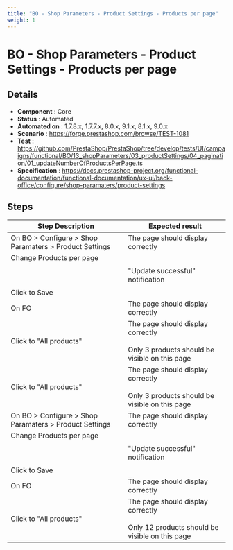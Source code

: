 ```yaml
---
title: "BO - Shop Parameters - Product Settings - Products per page"
weight: 1
---
```


# BO - Shop Parameters - Product Settings - Products per page
## Details
* **Component** : Core
* **Status** : Automated
* **Automated on** : 1.7.8.x, 1.7.7.x, 8.0.x, 9.1.x, 8.1.x, 9.0.x
* **Scenario** : https://forge.prestashop.com/browse/TEST-1081
* **Test** : https://github.com/PrestaShop/PrestaShop/tree/develop/tests/UI/campaigns/functional/BO/13_shopParameters/03_productSettings/04_pagination/01_updateNumberOfProductsPerPage.ts
* **Specification** : https://docs.prestashop-project.org/functional-documentation/functional-documentation/ux-ui/back-office/configure/shop-paramaters/product-settings

## Steps
| Step Description | Expected result |
| ----- | ----- |
| On BO > Configure > Shop Paramaters > Product Settings | The page should display correctly |
| Change Products per page<br><br> <br><br>Click to Save | "Update successful" notification |
| On FO | The page should display correctly |
| Click to "All products" | The page should display correctly<br><br>Only 3 products should be visible on this page |
| Click to "All products" | The page should display correctly<br><br>Only 3 products should be visible on this page |
| On BO > Configure > Shop Paramaters > Product Settings | The page should display correctly |
| Change Products per page<br><br> <br><br>Click to Save | "Update successful" notification |
| On FO | The page should display correctly |
| Click to "All products" | The page should display correctly<br><br>Only 12 products should be visible on this page |
